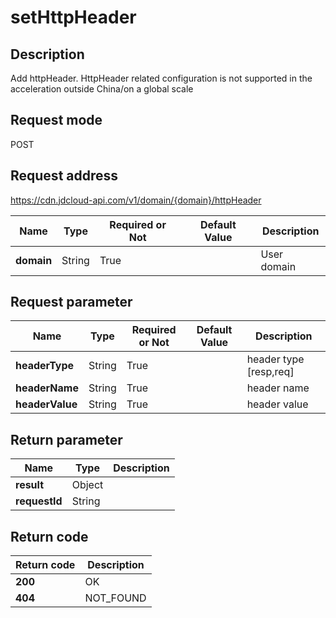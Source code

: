 # setHttpHeader


## Description
Add httpHeader. HttpHeader related configuration is not supported in the acceleration outside China/on a global scale

## Request mode
POST

## Request address
https://cdn.jdcloud-api.com/v1/domain/{domain}/httpHeader

|Name|Type|Required or Not|Default Value|Description|
|---|---|---|---|---|
|**domain**|String|True| |User domain|

## Request parameter
|Name|Type|Required or Not|Default Value|Description|
|---|---|---|---|---|
|**headerType**|String|True| |header type [resp,req]|
|**headerName**|String|True| |header name|
|**headerValue**|String|True| |header value|


## Return parameter
|Name|Type|Description|
|---|---|---|
|**result**|Object| |
|**requestId**|String| |


## Return code
|Return code|Description|
|---|---|
|**200**|OK|
|**404**|NOT_FOUND|
